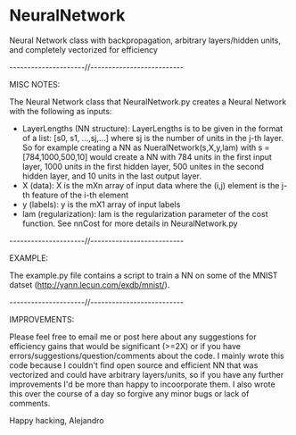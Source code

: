 NeuralNetwork
=============

Neural Network class with backpropagation, arbitrary layers/hidden units, and completely vectorized for efficiency

---------------------//--------------------------

MISC NOTES: 

The Neural Network class that NeuralNetwork.py creates a Neural Network with the following as inputs:
- LayerLengths (NN structure): LayerLengths is to be given in the format of a list: [s0, s1, ...,sj,...] where sj is the number of units in the j-th layer. So for example creating a NN as NueralNetwork(s,X,y,lam) with s = [784,1000,500,10] would create a NN with 784 units in the first input layer, 1000 units in the first hidden layer, 500 unites in the second hidden layer, and 10 units in the last output layer. 
- X (data): X is the mXn array of input data where the (i,j) element is the j-th feature of the i-th element
- y (labels): y is the mX1 array of input labels
- lam (regularization): lam is the regularization parameter of the cost function. See nnCost for more details in NeuralNetwork.py

---------------------//--------------------------

EXAMPLE:

The example.py file contains a script to train a NN on some of the MNIST datset (http://yann.lecun.com/exdb/mnist/). 

---------------------//--------------------------

IMPROVEMENTS:

Please feel free to email me or post here about any suggestions for efficiency gains that would be significant (>=2X) or if you have errors/suggestions/question/comments about the code. I mainly wrote this code because I couldn't find open source and efficient NN that was vectorized and could have arbitrary layers/units, so if you have any further improvements I'd be more than happy to incoorporate them. I also wrote this over the course of a day so forgive any minor bugs or lack of comments. 

Happy hacking,
Alejandro


